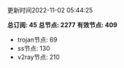 更新时间2022-11-02 05:44:25

**总订阅: 45**
**总节点: 2277**
**有效节点: 409**
- trojan节点: 69
- ss节点: 130
- v2ray节点: 210
